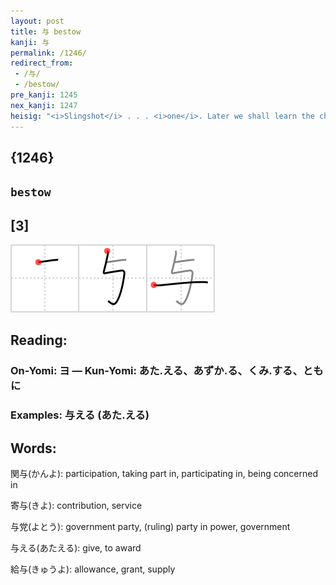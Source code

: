 ```yaml
---
layout: post
title: 与 bestow
kanji: 与
permalink: /1246/
redirect_from:
 - /与/
 - /bestow/
pre_kanji: 1245
nex_kanji: 1247
heisig: "<i>Slingshot</i> . . . <i>one</i>. Later we shall learn the character for <i>give</i> (Frame 2046), but even so, it is a good idea already at this point to distinguish this key word from <i>impart</i> (Frame 795) and <i>grant</i> (Frame 1131)."
---
```


## {1246}

## `bestow`

## [3]

<div class="stroke"><img src="../images/E4B88E.png" /></div>

## Reading:

### On-Yomi: ヨ &mdash; Kun-Yomi: あた.える、あずか.る、くみ.する、ともに

### Examples: 与える (あた.える)

## Words:

関与(かんよ): participation, taking part in, participating in, being concerned in

寄与(きよ): contribution, service

与党(よとう): government party, (ruling) party in power, government

与える(あたえる): give, to award

給与(きゅうよ): allowance, grant, supply
